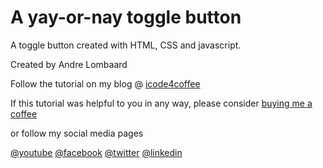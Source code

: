# A yay-or-nay toggle button
A toggle button created with HTML, CSS and javascript.

Created by Andre Lombaard

Follow the tutorial on my blog @ [icode4coffee](https://www.icode4coffee.com/2022/04/17/how-to-create-a-toggle-button/)

If this tutorial was helpful to you in any way, please consider [buying me a coffee](https://buy.stripe.com/eVaaGeci18jw4Qo9AC)

or follow my social media pages

[@youtube](https://www.youtube.com/channel/UC8yzWu2zTv-xlFVeNOlviQg)
[@facebook](https://www.facebook.com/icode4coffee/)
[@twitter](https://twitter.com/icode_4_coffee)
[@linkedin](https://www.linkedin.com/company/icode4coffee)


